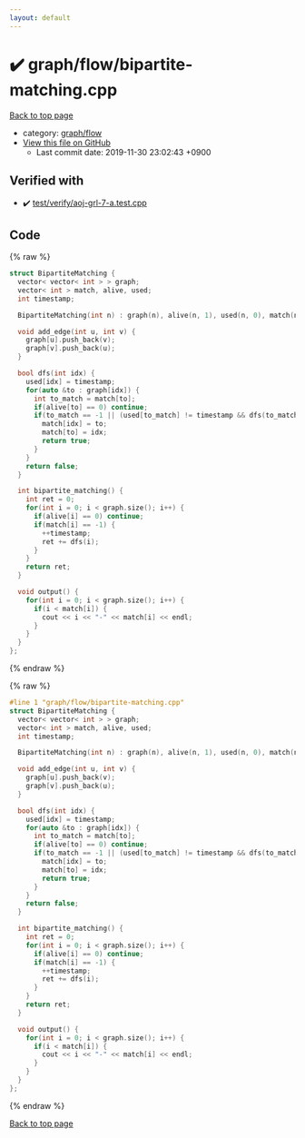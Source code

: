 ```yaml
---
layout: default
---
```


<!-- mathjax config similar to math.stackexchange -->
<script type="text/javascript" async
  src="https://cdnjs.cloudflare.com/ajax/libs/mathjax/2.7.5/MathJax.js?config=TeX-MML-AM_CHTML">
</script>
<script type="text/x-mathjax-config">
  MathJax.Hub.Config({
    TeX: { equationNumbers: { autoNumber: "AMS" }},
    tex2jax: {
      inlineMath: [ ['$','$'] ],
      processEscapes: true
    },
    "HTML-CSS": { matchFontHeight: false },
    displayAlign: "left",
    displayIndent: "2em"
  });
</script>

<script type="text/javascript" src="https://cdnjs.cloudflare.com/ajax/libs/jquery/3.4.1/jquery.min.js"></script>
<script src="https://cdn.jsdelivr.net/npm/jquery-balloon-js@1.1.2/jquery.balloon.min.js" integrity="sha256-ZEYs9VrgAeNuPvs15E39OsyOJaIkXEEt10fzxJ20+2I=" crossorigin="anonymous"></script>
<script type="text/javascript" src="../../../assets/js/copy-button.js"></script>
<link rel="stylesheet" href="../../../assets/css/copy-button.css" />


# :heavy_check_mark: graph/flow/bipartite-matching.cpp

<a href="../../../index.html">Back to top page</a>

* category: <a href="../../../index.html#2af6c4bb6ad7cfa010303133dc15971f">graph/flow</a>
* <a href="{{ site.github.repository_url }}/blob/master/graph/flow/bipartite-matching.cpp">View this file on GitHub</a>
    - Last commit date: 2019-11-30 23:02:43 +0900




## Verified with

* :heavy_check_mark: <a href="../../../verify/test/verify/aoj-grl-7-a.test.cpp.html">test/verify/aoj-grl-7-a.test.cpp</a>


## Code

<a id="unbundled"></a>
{% raw %}
```cpp
struct BipartiteMatching {
  vector< vector< int > > graph;
  vector< int > match, alive, used;
  int timestamp;

  BipartiteMatching(int n) : graph(n), alive(n, 1), used(n, 0), match(n, -1), timestamp(0) {}

  void add_edge(int u, int v) {
    graph[u].push_back(v);
    graph[v].push_back(u);
  }

  bool dfs(int idx) {
    used[idx] = timestamp;
    for(auto &to : graph[idx]) {
      int to_match = match[to];
      if(alive[to] == 0) continue;
      if(to_match == -1 || (used[to_match] != timestamp && dfs(to_match))) {
        match[idx] = to;
        match[to] = idx;
        return true;
      }
    }
    return false;
  }

  int bipartite_matching() {
    int ret = 0;
    for(int i = 0; i < graph.size(); i++) {
      if(alive[i] == 0) continue;
      if(match[i] == -1) {
        ++timestamp;
        ret += dfs(i);
      }
    }
    return ret;
  }

  void output() {
    for(int i = 0; i < graph.size(); i++) {
      if(i < match[i]) {
        cout << i << "-" << match[i] << endl;
      }
    }
  }
};


```
{% endraw %}

<a id="bundled"></a>
{% raw %}
```cpp
#line 1 "graph/flow/bipartite-matching.cpp"
struct BipartiteMatching {
  vector< vector< int > > graph;
  vector< int > match, alive, used;
  int timestamp;

  BipartiteMatching(int n) : graph(n), alive(n, 1), used(n, 0), match(n, -1), timestamp(0) {}

  void add_edge(int u, int v) {
    graph[u].push_back(v);
    graph[v].push_back(u);
  }

  bool dfs(int idx) {
    used[idx] = timestamp;
    for(auto &to : graph[idx]) {
      int to_match = match[to];
      if(alive[to] == 0) continue;
      if(to_match == -1 || (used[to_match] != timestamp && dfs(to_match))) {
        match[idx] = to;
        match[to] = idx;
        return true;
      }
    }
    return false;
  }

  int bipartite_matching() {
    int ret = 0;
    for(int i = 0; i < graph.size(); i++) {
      if(alive[i] == 0) continue;
      if(match[i] == -1) {
        ++timestamp;
        ret += dfs(i);
      }
    }
    return ret;
  }

  void output() {
    for(int i = 0; i < graph.size(); i++) {
      if(i < match[i]) {
        cout << i << "-" << match[i] << endl;
      }
    }
  }
};

```
{% endraw %}

<a href="../../../index.html">Back to top page</a>

